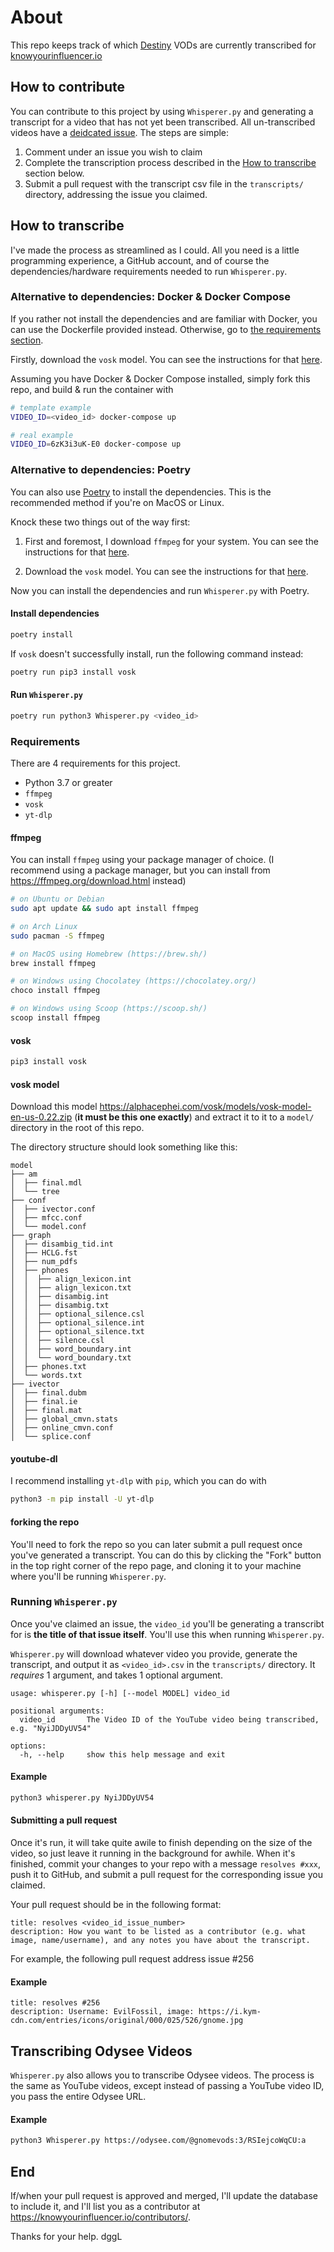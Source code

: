 # About

This repo keeps track of which [Destiny](https://www.youtube.com/user/destiny) VODs are currently transcribed for [knowyourinfluencer.io](https://knowyourinfluencer.io/destiny/)

## How to contribute

You can contribute to this project by using `Whisperer.py` and generating a transcript for a video that has not yet been transcribed. All un-transcribed videos have a [deidcated issue](https://github.com/Ethan0429/destiny-transcript-db/issues). The steps are simple:

1. Comment under an issue you wish to claim
2. Complete the transcription process described in the [How to transcribe](#how-to-transcribe) section below.
3. Submit a pull request with the transcript csv file in the `transcripts/` directory, addressing the issue you claimed.

## How to transcribe

I've made the process as streamlined as I could. All you need is a little programming experience, a GitHub account, and of course the dependencies/hardware requirements needed to run `Whisperer.py`.

### Alternative to dependencies: Docker & Docker Compose

If you rather not install the dependencies and are familiar with Docker, you can use the Dockerfile provided instead. Otherwise, go to [the requirements section](###requirements).

Firstly, download the `vosk` model. You can see the instructions for that [here](#vosk-model).

Assuming you have Docker & Docker Compose installed, simply fork this repo, and build & run the container with

```bash
# template example
VIDEO_ID=<video_id> docker-compose up

# real example
VIDEO_ID=6zK3i3uK-E0 docker-compose up
```

### Alternative to dependencies: Poetry

You can also use [Poetry](https://python-poetry.org/) to install the dependencies. This is the recommended method if you're on MacOS or Linux.

Knock these two things out of the way first:

1. First and foremost, I download `ffmpeg` for your system. You can see the instructions for that [here](#ffmpeg).

2. Download the `vosk` model. You can see the instructions for that [here](#vosk-model).

Now you can install the dependencies and run `Whisperer.py` with Poetry.

#### Install dependencies

```bash
poetry install
```

If `vosk` doesn't successfully install, run the following command instead:

```bash
poetry run pip3 install vosk
```

#### Run `Whisperer.py`

```bash
poetry run python3 Whisperer.py <video_id>
```

### Requirements

There are 4 requirements for this project.

- Python 3.7 or greater
- `ffmpeg`
- `vosk`
- `yt-dlp`

#### ffmpeg

You can install `ffmpeg` using your package manager of choice. (I recommend using a package manager, but you can install from https://ffmpeg.org/download.html instead)

```bash
# on Ubuntu or Debian
sudo apt update && sudo apt install ffmpeg

# on Arch Linux
sudo pacman -S ffmpeg

# on MacOS using Homebrew (https://brew.sh/)
brew install ffmpeg

# on Windows using Chocolatey (https://chocolatey.org/)
choco install ffmpeg

# on Windows using Scoop (https://scoop.sh/)
scoop install ffmpeg
```

#### vosk

```bash
pip3 install vosk
```

#### vosk model

Download this model https://alphacephei.com/vosk/models/vosk-model-en-us-0.22.zip (**it must be this one exactly**) and extract it to it to a `model/` directory in the root of this repo.

The directory structure should look something like this:

```
model
├── am
│  ├── final.mdl
│  └── tree
├── conf
│  ├── ivector.conf
│  ├── mfcc.conf
│  └── model.conf
├── graph
│  ├── disambig_tid.int
│  ├── HCLG.fst
│  ├── num_pdfs
│  ├── phones
│  │  ├── align_lexicon.int
│  │  ├── align_lexicon.txt
│  │  ├── disambig.int
│  │  ├── disambig.txt
│  │  ├── optional_silence.csl
│  │  ├── optional_silence.int
│  │  ├── optional_silence.txt
│  │  ├── silence.csl
│  │  ├── word_boundary.int
│  │  └── word_boundary.txt
│  ├── phones.txt
│  └── words.txt
├── ivector
│  ├── final.dubm
│  ├── final.ie
│  ├── final.mat
│  ├── global_cmvn.stats
│  ├── online_cmvn.conf
│  └── splice.conf
```

#### youtube-dl

I recommend installing `yt-dlp` with `pip`, which you can do with

```bash
python3 -m pip install -U yt-dlp
```

#### forking the repo

You'll need to fork the repo so you can later submit a pull request once you've generated a transcript. You can do this by clicking the "Fork" button in the top right corner of the repo page, and cloning it to your machine where you'll be running `Whisperer.py`.

### Running `Whisperer.py`

Once you've claimed an issue, the `video_id` you'll be generating a transcribt for is **the title of that issue itself**. You'll use this when running `Whisperer.py`.

`Whisperer.py` will download whatever video you provide, generate the transcript, and output it as `<video_id>.csv` in the `transcripts/` directory. It *requires* 1 argument, and takes 1 optional argument.

```
usage: whisperer.py [-h] [--model MODEL] video_id

positional arguments:
  video_id       The Video ID of the YouTube video being transcribed, e.g. "NyiJDDyUV54"

options:
  -h, --help     show this help message and exit
```

#### Example

```bash
python3 whisperer.py NyiJDDyUV54
```

#### Submitting a pull request

Once it's run, it will take quite awile to finish depending on the size of the video, so just leave it running in the background for awhile. When it's finished, commit your changes to your repo with a message `resolves #xxx`, push it to GitHub, and submit a pull request for the corresponding issue you claimed.

Your pull request should be in the following format:

```
title: resolves <video_id_issue_number>
description: How you want to be listed as a contributor (e.g. what image, name/username), and any notes you have about the transcript.
```

For example, the following pull request address issue #256
#### Example

```
title: resolves #256
description: Username: EvilFossil, image: https://i.kym-cdn.com/entries/icons/original/000/025/526/gnome.jpg
```

## Transcribing Odysee Videos

`Whisperer.py` also allows you to transcribe Odysee videos. The process is the same as YouTube videos, except instead of passing a YouTube video ID, you pass the entire Odysee URL.

#### Example

```bash
python3 Whisperer.py https://odysee.com/@gnomevods:3/RSIejcoWqCU:a
```

## End

If/when your pull request is approved and merged, I'll update the database to include it, and I'll list you as a contributor at https://knowyourinfluencer.io/contributors/.

Thanks for your help. dggL
